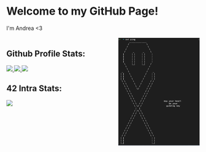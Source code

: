 # Welcome to my GitHub Page! 
<div valign="center">
	I'm Andrea <3
</div>
</br>
<img align="right" src="https://github.com/aFalkons/aFalKons/blob/main/aFalkons.png" width="42%" >
</div>

## Github Profile Stats: 
<tr>
<td>
	<a href="https://github.com/aFalkons">
		<img src="https://github-readme-stats.vercel.app/api?username=aFalkons&show_icons=true&count_private=true&hide_border=TRUE&theme=cobalt2" height="50%" >
	</a> 
</td>
<td>
	<a href="https://github.com/aFalkons?tab=repositories">
		<img src="https://github-readme-stats.vercel.app/api/top-langs/?username=aFalkons&langs_count=5&theme=cobalt2&hide=contribs,prs&cache_seconds=86400&hide_border=TRUE" width="28%" >
	</a>
	<a href="https://github.com/aFalkons/aFalKons">
                <img src="https://github-readme-stats.vercel.app/api/pin/?username=aFalkons&repo=aFalkons&langs_count=5&theme=cobalt2&hide=contribs,prs&cache_seconds=86400&hide_border=true" width="49%" />
	</a>
	</a>
</td>
</tr>

## 42 Intra Stats:
<table><tr>
	<img src= "https://badge42.vercel.app/api/v2/cli07fxlp000608l4caao8o2u/stats?cursusId=21&coalitionId=125&hide_border=TRUE" /></a>
</tr></table>
</div>
